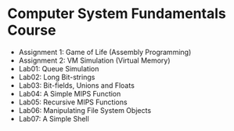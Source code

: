 <h1>Computer System Fundamentals Course</h1>

  - Assignment 1: Game of Life (Assembly Programming)
  - Assignment 2: VM Simulation (Virtual Memory)
  - Lab01: Queue Simulation
  - Lab02: Long Bit-strings
  - Lab03: Bit-fields, Unions and Floats
  - Lab04: A Simple MIPS Function
  - Lab05: Recursive MIPS Functions
  - Lab06: Manipulating File System Objects
  - Lab07: A Simple Shell
